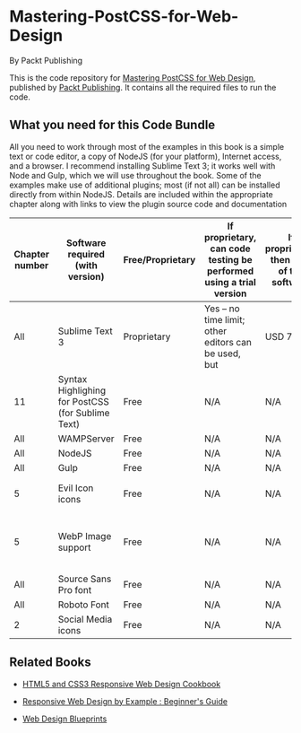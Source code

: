 # Mastering-PostCSS-for-Web-Design
By Packt Publishing

This is the code repository for [Mastering PostCSS for Web Design](https://www.packtpub.com/web-development/mastering-postcss-web-design?utm_source=GitHub&utm_medium=Repository&utm_campaign=9781785885891), published by [Packt Publishing](https://www.packtpub.com/). It contains all the required files to run the code.

## What you need for this Code Bundle
All you need to work through most of the examples in this book is a simple text
or code editor, a copy of NodeJS (for your platform), Internet access, and a browser.
I recommend installing Sublime Text 3; it works well with Node and Gulp, which
we will use throughout the book.
Some of the examples make use of additional plugins; most (if not all) can be
installed directly from within NodeJS. Details are included within the appropriate
chapter along with links to view the plugin source code and documentation

| Chapter number | Software required (with version) | Free/Proprietary | If proprietary, can code testing be performed using a trial version | If proprietary, then cost of the software | Download links to the software | OS required |
| -------- | -------- | -------- | -------- | -------- | -------- | -------- |
| All | Sublime Text 3 | Proprietary | Yes – no time limit; other editors can be used, but | USD 70 | http://www.sublimetext.com/3 | Any |
| 11 | Syntax Highlighing for PostCSS (for Sublime Text) | Free | N/A | N/A | Installed via Package Control – details given in text | Any |
| All | WAMPServer | Free | N/A | N/A | http://www.wampserver.com/en | Windows |
| All | NodeJS | Free | N/A | N/A | https://nodejs.org/en/ | Any |
| All | Gulp | Free | N/A | N/A | http://www.gulpjs.com | Any |
| 5 | Evil Icon icons | Free | N/A | N/A | https://github.com/outpunk/gulp-evil-icons, although specific icons already in code download | Any |
| 5 | WebP Image support | Free | N/A | N/A | https://developers.google.com/speed/webp/, but specific parts already in code download | Windows, but other OS support available |
| All | Source Sans Pro font | Free | N/A | N/A |  | Any |
| All | Roboto Font | Free | N/A | N/A |  | Any |
| 2 | Social Media icons | Free | N/A | N/A | http://wegraphics.net/downloads/free-stained-and-faded-social-media-icons/ | Any |

## Related Books





* [HTML5 and CSS3 Responsive Web Design Cookbook](https://www.packtpub.com/web-development/html5-and-css3-responsive-web-design-cookbook?utm_source=GitHub&utm_medium=Repository&utm_campaign=9781849695442)

* [Responsive Web Design by Example : Beginner's Guide](https://www.packtpub.com/web-development/responsive-web-design-example?utm_source=GitHub&utm_medium=Repository&utm_campaign=9781849695428)

* [Web Design Blueprints](https://www.packtpub.com/web-development/web-design-blueprints?utm_source=GitHub&utm_medium=Repository&utm_campaign=9781783552115)
